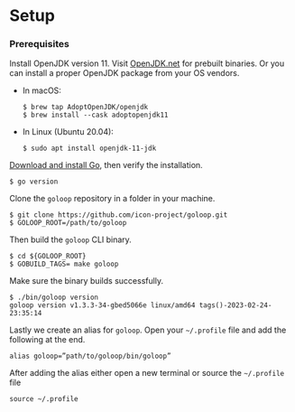 # Setup

### Prerequisites

Install OpenJDK version 11. Visit [OpenJDK.net](http://openjdk.java.net) for prebuilt binaries. Or you can install a proper OpenJDK package from your OS vendors.

* In macOS:

    ```
    $ brew tap AdoptOpenJDK/openjdk
    $ brew install --cask adoptopenjdk11
    ```

* In Linux (Ubuntu 20.04):

    ```
    $ sudo apt install openjdk-11-jdk
    ```
    
[Download and install Go](https://go.dev/doc/install), then verify the installation.

```
$ go version
```

Clone the `goloop` repository in a folder in your machine.

```
$ git clone https://github.com/icon-project/goloop.git
$ GOLOOP_ROOT=/path/to/goloop
```

Then build the `goloop` CLI binary.

```
$ cd ${GOLOOP_ROOT}
$ GOBUILD_TAGS= make goloop
```

Make sure the binary builds successfully.

```
$ ./bin/goloop version
goloop version v1.3.3-34-gbed5066e linux/amd64 tags()-2023-02-24-23:35:14
```

Lastly we create an alias for `goloop`. Open your `~/.profile` file and add the following at the end.

```
alias goloop=”path/to/goloop/bin/goloop”
```

After adding the alias either open a new terminal or source the `~/.profile` file
```
source ~/.profile
```
